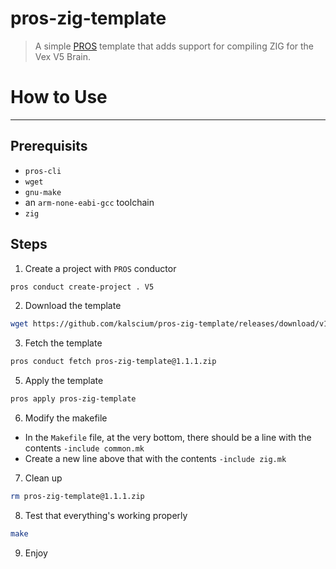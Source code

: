 # pros-zig-template
> A simple [PROS](https://github.com/purduesigbots/pros) template that adds support for compiling ZIG for the Vex V5 Brain.

# How to Use
---
## Prerequisits
- `pros-cli`
- `wget`
- `gnu-make`
- an `arm-none-eabi-gcc` toolchain
- `zig`
## Steps
1. Create a project with `PROS` conductor
  ```sh
  pros conduct create-project . V5
  ```
2. Download the template
  ```sh
  wget https://github.com/kalscium/pros-zig-template/releases/download/v1.1.1/pros-zig-template@1.1.1.zip
  ```
3. Fetch the template
  ```sh
  pros conduct fetch pros-zig-template@1.1.1.zip
  ```
5. Apply the template
  ```sh
  pros apply pros-zig-template
  ```
6. Modify the makefile
  - In the `Makefile` file, at the very bottom, there should be a line
    with the contents `-include common.mk`
  - Create a new line above that with the contents `-include zig.mk`
7. Clean up
  ```sh
  rm pros-zig-template@1.1.1.zip
  ```
8. Test that everything's working properly
  ```sh
  make
  ```
9. Enjoy
